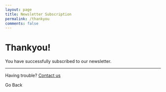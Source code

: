 ```yaml
---
layout: page
title: Newsletter Subscription
permalink: /thankyou
comments: false
---
```

<div class="jumbotron text-xs-center">
    <h1 class="display-3">Thankyou!</h1>
    <p class="lead">You have successfully subscribed to our newsletter.</p>
    <hr>
    <p>
        Having trouble? <a href="">Contact us</a>
    </p>
    <p class="lead">
        <a class="btn btn-primary btn-sm" onclick="window.history.back()" role="button">Go Back</a>
    </p>
</div>